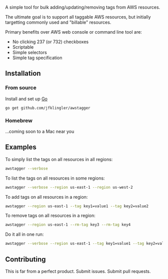 A simple tool for bulk adding/updating/removing tags from AWS resources.

The ultimate goal is to support all taggable AWS resources, but initially targetting commonly used and "billable"
resources.

Primary benefits over AWS web console or command line tool are:

* No clicking 237 (or 732) checkboxes
* Scriptable
* Simple selectors
* Simple tag specification

## Installation

### From source

Install and set up [Go](https://golang.org/doc/install)

```
go get github.com/jfklingler/awstagger
```

### Homebrew

...coming soon to a Mac near you

## Examples
To simply list the tags on all resources in all regions:
```bash
awstagger --verbose
```

To list the tags on all resources in some regions:
```bash
awstagger --verbose --region us-east-1 --region us-west-2
```

To add tags on all resources in a region:
```bash
awstagger --region us-east-1 --tag key1=value1 --tag key2=value2
```

To remove tags on all resources in a region:
```bash
awstagger --region us-east-1 --rm-tag key3 --rm-tag key4
```

Do it all in one run:
```bash
awstagger --verbose --region us-east-1 --tag key1=value1 --tag key2=value2 --rm-tag key3 --rm-tag key4
```

## Contributing

This is far from a perfect product. Submit issues. Submit pull requests.
